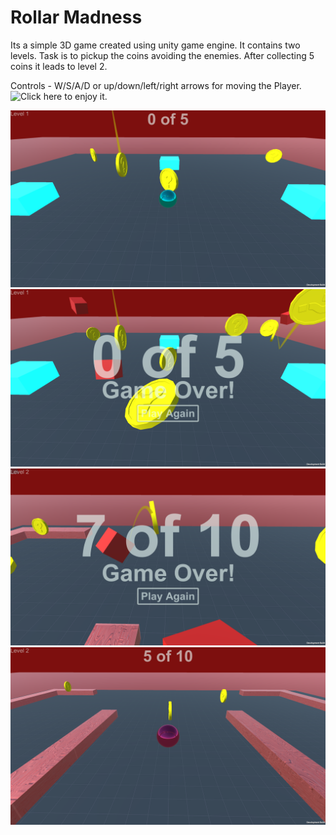 # Rollar Madness

Its a simple 3D game created using unity game engine. It contains two levels. Task is to pickup the coins avoiding the enemies. After collecting 5 coins it leads to level 2.

Controls - W/S/A/D or up/down/left/right arrows for moving the Player. ![Click here](https://ikabir.itch.io/rollar-madness) to enjoy it.

![Screenshots](https://github.com/ikabir21/Rollar-Madness/blob/main/Screenshot%20(1).png)
![Screenshots](https://github.com/ikabir21/Rollar-Madness/blob/main/Screenshot%20(2).png)
![Screenshots](https://github.com/ikabir21/Rollar-Madness/blob/main/Screenshot%20(3).png)
![Screenshots](https://github.com/ikabir21/Rollar-Madness/blob/main/Screenshot%20(4).png)
